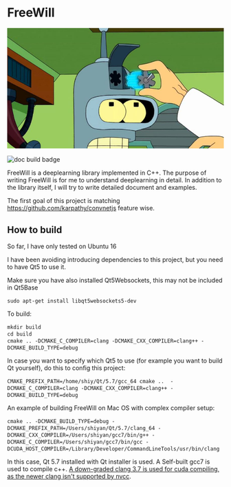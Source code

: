 # FreeWill

![futurama freewill unit](splash.jpg)

![doc build badge](https://readthedocs.org/projects/freewill/badge/?version=latest)

FreeWill is a deeplearning library implemented in C++. The purpose of writing FreeWill is for me to understand deeplearning in detail. In addition to the library itself, I will try to write detailed document and examples.

The first goal of this project is matching https://github.com/karpathy/convnetjs feature wise.

## How to build
So far, I have only tested on Ubuntu 16

I have been avoiding introducing dependencies to this project, but you need to have Qt5 to use it.

Make sure you have also installed Qt5Websockets, this may not be included in Qt5Base

    sudo apt-get install libqt5websockets5-dev

To build:

    mkdir build
    cd build
    cmake .. -DCMAKE_C_COMPILER=clang -DCMAKE_CXX_COMPILER=clang++ -DCMAKE_BUILD_TYPE=debug

In case you want to specify which Qt5 to use (for example you want to build Qt yourself), do this to config this project:

    CMAKE_PREFIX_PATH=/home/shiy/Qt/5.7/gcc_64 cmake ..  -DCMAKE_C_COMPILER=clang -DCMAKE_CXX_COMPILER=clang++ -DCMAKE_BUILD_TYPE=debug

An example of building FreeWill on Mac OS with complex compiler setup:

    cmake .. -DCMAKE_BUILD_TYPE=debug -DCMAKE_PREFIX_PATH=/Users/shiyan/Qt/5.7/clang_64 -DCMAKE_CXX_COMPILER=/Users/shiyan/gcc7/bin/g++ -DCMAKE_C_COMPILER=/Users/shiyan/gcc7/bin/gcc -DCUDA_HOST_COMPILER=/Library/Developer/CommandLineTools/usr/bin/clang

In this case, Qt 5.7 installed with Qt installer is used. A Self-built gcc7 is used to compile c++. [A down-graded clang 3.7 is used for cuda compiling, as the newer clang isn't supported by nvcc](https://github.com/arrayfire/arrayfire/issues/1384).